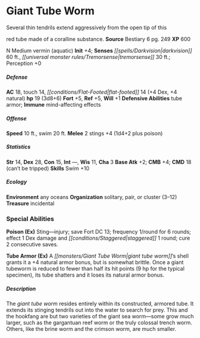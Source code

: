 ﻿---
cssclass: [monsters]
title1: Giant Tube Worm
desc_short: Several thin tendrils extend aggressively from the open tip of thisred
  tube made of a coralline substance.
title2: Giant Tube Worm
CR: 2
sources:
- name: Bestiary 6
  page: 249
  link: http://paizo.com/products/btpy9oge?Pathfinder-Roleplaying-Game-Bestiary-6-Hardcover
XP: 600
alignment: N
size: Medium
type: vermin
subtypes:
- aquatic
initiative:
  bonus: 4
senses:
  darkvision: 60
  tremorsense: 30
AC:
  AC: 18
  touch: 14
  flat_footed: 14
  components:
    dex: 4
    natural: 4
HP:
  HP: 19
  long: 3d8+6
saves:
  fort: 5
  ref: 5
  will: 1
defensive_abilities:
- tube armor
immunities:
- mind-affecting effects
speeds:
  base: 10
  swim: 20
attacks:
  melee:
  - - text: 2 stings +4 (1d4+2 plus poison)
      entries:
      - - damage: 1d4+2
        - effect: poison
      count: 2
      attack: stings
      bonus:
      - 4
ability_scores:
  STR: 14
  DEX: 28
  CON: 15
  INT:
  WIS: 11
  CHA: 3
BAB: 2
CMB: 4
CMD: 18
CMD_other: can't be tripped
skills:
  Swim: 10
  Perception: 0
ecology:
  environment: any oceans
  organization: solitary, pair, or cluster (3-12)
  treasure_type: incidental
special_abilities:
  Poison (Ex): Sting-injury; save Fort DC 13; frequency 1/round for 6 rounds; effect
    1 Dex damage and staggered 1 round; cure 2 consecutive saves.
  Tube Armor (Ex): A giant tube worm's shell grants it a +4 natural armor bonus, but
    is somewhat brittle. Once a giant tubeworm is reduced to fewer than half its hit
    points (9 hp for the typical specimen), its tube shatters and it loses its natural
    armor bonus.
desc_long: The giant tube worm resides entirely within its constructed, armored tube.
  It extends its stinging tendrils out into the water to search for prey. This and
  the hookfang are but two varieties of the giant sea worm-some grow much larger,
  such as the gargantuan reef worm or the truly colossal trench worm. Others, like
  the brine worm and the crimson worm, are much smaller.

---

# Giant Tube Worm
Several thin tendrils extend aggressively from the open tip of this

red tube made of a coralline substance.
**Source** Bestiary 6 pg. 249
**XP** 600

N Medium vermin (aquatic)
**Init** +4; **Senses** _[[spells/Darkvision|darkvision]]_ 60 ft., _[[universal monster rules/Tremorsense|tremorsense]]_ 30 ft.; Perception +0

##### Defense

**AC** 18, touch 14, _[[conditions/Flat-Footed|flat-footed]]_ 14 (+4 Dex, +4 natural)
**hp** 19 (3d8+6)
**Fort** +5, **Ref** +5, **Will** +1
**Defensive Abilities** tube armor; **Immune** mind-affecting effects

##### Offense
**Speed** 10 ft., swim 20 ft.
**Melee** 2 stings +4 (1d4+2 plus poison)

##### Statistics
**Str** 14, **Dex** 28, **Con** 15, **Int** —, **Wis** 11, **Cha** 3
**Base Atk** +2; **CMB** +4; **CMD** 18 (can’t be tripped)
**Skills** Swim +10

##### Ecology

**Environment** any oceans
**Organization** solitary, pair, or cluster (3–12)
**Treasure** incidental

### Special Abilities

**Poison (Ex)** Sting—injury; save Fort DC 13; frequency 1/round for 6 rounds; effect 1 Dex damage and _[[conditions/Staggered|staggered]]_ 1 round; cure 2 consecutive saves.

**Tube Armor (Ex)** A _[[monsters/Giant Tube Worm|giant tube worm]]_’s shell grants it a +4 natural armor bonus, but is somewhat brittle. Once a giant tubeworm is reduced to fewer than half its hit points (9 hp for the typical specimen), its tube shatters and it loses its natural armor bonus.

##### Description

The _giant tube worm_ resides entirely within its constructed, armored tube. It extends its stinging tendrils out into the water to search for prey. This and the hookfang are but two varieties of the giant sea worm—some grow much larger, such as the gargantuan reef worm or the truly colossal trench worm. Others, like the brine worm and the crimson worm, are much smaller.